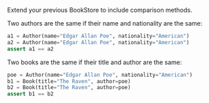 Extend your previous BookStore to include comparison methods.

Two authors are the same if their name and nationality are the same:

```python
a1 = Author(name="Edgar Allan Poe", nationality="American")
a2 = Author(name="Edgar Allan Poe", nationality="American")
assert a1 == a2
```

Two books are the same if their title and author are the same:

```python
poe = Author(name="Edgar Allan Poe", nationality="American")
b1 = Book(title="The Raven", author=poe)
b2 = Book(title="The Raven", author=poe)
assert b1 == b2
```
